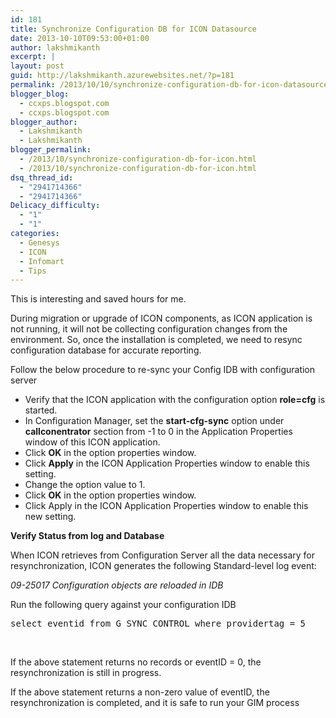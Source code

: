 ```yaml
---
id: 181
title: Synchronize Configuration DB for ICON Datasource
date: 2013-10-10T09:53:00+01:00
author: lakshmikanth
excerpt: |
layout: post
guid: http://lakshmikanth.azurewebsites.net/?p=181
permalink: /2013/10/10/synchronize-configuration-db-for-icon-datasource/
blogger_blog:
  - ccxps.blogspot.com
  - ccxps.blogspot.com
blogger_author:
  - Lakshmikanth
  - Lakshmikanth
blogger_permalink:
  - /2013/10/synchronize-configuration-db-for-icon.html
  - /2013/10/synchronize-configuration-db-for-icon.html
dsq_thread_id:
  - "2941714366"
  - "2941714366"
Delicacy_difficulty:
  - "1"
  - "1"
categories:
  - Genesys
  - ICON
  - Infomart
  - Tips
---
```

This is interesting and saved hours for me.

During migration or upgrade of ICON components, as ICON application is not running, it will not be collecting configuration changes from the environment. So, once the installation is completed, we need to resync configuration database for accurate reporting.

Follow the below procedure to re-sync your Config IDB with configuration server

  * Verify that the ICON application with the configuration option **role=cfg** is started.
  * In Configuration Manager, set the **start-cfg-sync** option under **callconentrator** section from -1 to 0 in the Application Properties window of this ICON application.
  * Click **OK** in the option properties window.
  * Click **Apply** in the ICON Application Properties window to enable this setting.
  * Change the option value to 1.
  * Click **OK** in the option properties window.
  * Click Apply in the ICON Application Properties window to enable this new setting.

**Verify Status from log and Database**

When ICON retrieves from Configuration Server all the data necessary for resynchronization, ICON generates the following Standard-level log event:

_09-25017 Configuration objects are reloaded in IDB_

Run the following query against your configuration IDB

<pre class="lang:tsql decode:true ">select eventid from G_SYNC_CONTROL where providertag = 5</pre>

&nbsp;

If the above statement returns no records or eventID = 0, the resynchronization is still in progress.

If the above statement returns a non-zero value of eventID, the resynchronization is completed, and it is safe to run your GIM process
